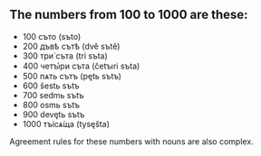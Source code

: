 ## The numbers from 100 to 1000 are these:

*   100 съто (sъto)
*   200 дъвѣ сътѣ (dvě sъtě)
*   300 три́ съта (tri sъta)
*   400 четꙑ́ри съта (četꙑri sъta)
*   500 пѧть сътъ (pętь sъtъ)
*   600 šestь sъtъ
*   700 sedmь sъtъ
*   800 osmь sъtъ
*   900 devętь sъtъ
*   1000 тъісѧ́ща (tysęšta)

Agreement rules for these numbers with nouns are also complex.